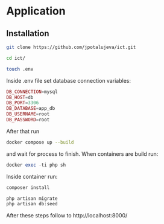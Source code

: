 # Application
## Installation

```bash
git clone https://github.com/jpotalujeva/ict.git

cd ict/

touch .env
```

Inside .env file set database connection variables:

```php
DB_CONNECTION=mysql
DB_HOST=db
DB_PORT=3306
DB_DATABASE=app_db
DB_USERNAME=root
DB_PASSWORD=root
```
After that run

```bash
docker compose up --build
```
and wait for process to finish.
When containers are build run:

```php
docker exec -ti php sh
```
Inside container run:

```bash
composer install

php artisan migrate
php artisan db:seed
```
After these steps follow to http://localhost:8000/ 